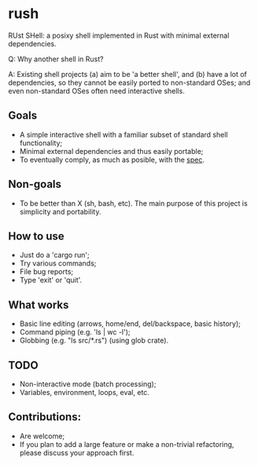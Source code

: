 # rush
RUst SHell: a posixy shell implemented in Rust with minimal external dependencies.

Q: Why another shell in Rust?

A: Existing shell projects (a) aim to be 'a better shell', and (b) have a lot of dependencies, so they cannot be easily ported to non-standard OSes; and even non-standard OSes often need interactive shells.

## Goals

- A simple interactive shell with a familiar subset of standard shell functionality;
- Minimal external dependencies and thus easily portable;
- To eventually comply, as much as posible, with the [spec](https://pubs.opengroup.org/onlinepubs/9699919799/utilities/contents.html).

## Non-goals

- To be better than X (sh, bash, etc). The main purpose of this project is simplicity and portability.

## How to use

- Just do a 'cargo run';
- Try various commands;
- File bug reports;
- Type 'exit' or 'quit'.

## What works

- Basic line editing (arrows, home/end, del/backspace, basic history);
- Command piping (e.g. 'ls | wc -l');
- Globbing (e.g. "ls src/\*.rs") (using glob crate).

## TODO

- Non-interactive mode (batch processing);
- Variables, environment, loops, eval, etc.

## Contributions:

- Are welcome;
- If you plan to add a large feature or make a non-trivial refactoring, please discuss your approach first.
